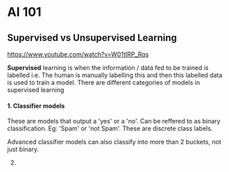 # AI 101

## Supervised vs Unsupervised Learning

https://www.youtube.com/watch?v=W01tIRP_Rqs

**Supervised** learning is when the information / data fed to be trained is labelled i.e. The human is manually labelling this and then this labelled data is used to train a model. There are different categories of models in supervised learning

#### 1. Classifier models
These are models that output a 'yes' or a 'no'. Can be reffered to as binary classification. Eg: 'Spam' or 'not Spam'. These are discrete class labels.

Advanced classifier models can also classify into more than 2 buckets, not just binary.

2. 
